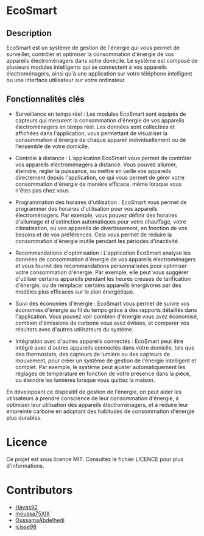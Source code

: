 # EcoSmart

## Description

EcoSmart est un système de gestion de l'énergie qui vous permet de surveiller, contrôler et optimiser la consommation d'énergie de vos appareils électroménagers dans votre domicile. Le système est composé de plusieurs modules intelligents qui se connectent à vos appareils électroménagers, ainsi qu'à une application sur votre téléphone intelligent ou une interface utilisateur sur votre ordinateur.


## Fonctionnalités clés

* Surveillance en temps réel : Les modules EcoSmart sont équipés de capteurs qui mesurent la consommation d'énergie de vos appareils électroménagers en temps réel. Les données sont collectées et affichées dans l'application, vous permettant de visualiser la consommation d'énergie de chaque appareil individuellement ou de l'ensemble de votre domicile.

* Contrôle à distance : L'application EcoSmart vous permet de contrôler vos appareils électroménagers à distance. Vous pouvez allumer, éteindre, régler la puissance, ou mettre en veille vos appareils directement depuis l'application, ce qui vous permet de gérer votre consommation d'énergie de manière efficace, même lorsque vous n'êtes pas chez vous.

* Programmation des horaires d'utilisation : EcoSmart vous permet de programmer des horaires d'utilisation pour vos appareils électroménagers. Par exemple, vous pouvez définir des horaires d'allumage et d'extinction automatiques pour votre chauffage, votre climatisation, ou vos appareils de divertissement, en fonction de vos besoins et de vos préférences. Cela vous permet de réduire la consommation d'énergie inutile pendant les périodes d'inactivité.

* Recommandations d'optimisation : L'application EcoSmart analyse les données de consommation d'énergie de vos appareils électroménagers et vous fournit des recommandations personnalisées pour optimiser votre consommation d'énergie. Par exemple, elle peut vous suggérer d'utiliser certains appareils pendant les heures creuses de tarification d'énergie, ou de remplacer certains appareils énergivores par des modèles plus efficaces sur le plan énergétique.

* Suivi des économies d'énergie : EcoSmart vous permet de suivre vos économies d'énergie au fil du temps grâce à des rapports détaillés dans l'application. Vous pouvez voir combien d'énergie vous avez économisé, combien d'émissions de carbone vous avez évitées, et comparer vos résultats avec d'autres utilisateurs du système.

* Intégration avec d'autres appareils connectés : EcoSmart peut être intégré avec d'autres appareils connectés dans votre domicile, tels que des thermostats, des capteurs de lumière ou des capteurs de mouvement, pour créer un système de gestion de l'énergie intelligent et complet. Par exemple, le système peut ajuster automatiquement les réglages de température en fonction de votre présence dans la pièce, ou éteindre les lumières lorsque vous quittez la maison.


En développant ce dispositif de gestion de l'énergie, on peut aider les utilisateurs à prendre conscience de leur consommation d'énergie, à optimiser leur utilisation des appareils électroménagers, et à réduire leur empreinte carbone en adoptant des habitudes de consommation d'énergie plus durables.

# Licence

Ce projet est sous licence MIT. Consultez le fichier LICENCE pour plus d'informations.

# Contributors
* [Hayas92](https://github.com/Hayas92)
* [moussa75XIX](https://github.com/moussa75XIX)
* [OussamaAbdelhedi](https://github.com/OussamaAbdelhedi)
* [icisse98](https://github.com/icisse98)
